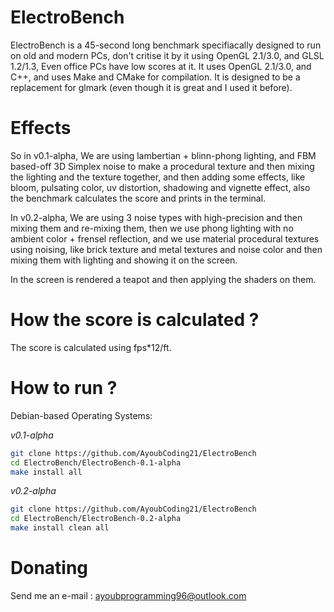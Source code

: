 # ElectroBench
ElectroBench is a 45-second long benchmark specifiacally designed to run on old and modern PCs, don't critise it by it using OpenGL 2.1/3.0, and GLSL 1.2/1.3, Even office PCs have low scores at it.
It uses OpenGL 2.1/3.0, and C++, and uses Make and CMake for compilation. It is designed to be a replacement for glmark (even though it is great and I used it before).

# Effects
So in v0.1-alpha, We are using lambertian + blinn-phong lighting, and FBM based-off 3D Simplex noise to make a procedural texture and then mixing the lighting and the texture together, and then adding some effects, like bloom, pulsating color, uv distortion, shadowing and vignette effect, also the benchmark calculates the score and prints in the terminal.

In v0.2-alpha, We are using 3 noise types with high-precision and then mixing them and re-mixing them, then we use phong lighting with no ambient color + frensel reflection, and we use material procedural textures using noising, like brick texture and metal textures and noise color and then mixing them with lighting and showing it on the screen.

In the screen is rendered a teapot and then applying the shaders on them.

# How the score is calculated ?
The score is calculated using fps*12/ft.

# How to run ?

Debian-based Operating Systems:

*v0.1-alpha*

```bash
git clone https://github.com/AyoubCoding21/ElectroBench
cd ElectroBench/ElectroBench-0.1-alpha
make install all
```

*v0.2-alpha*
```bash
git clone https://github.com/AyoubCoding21/ElectroBench
cd ElectroBench/ElectroBench-0.2-alpha
make install clean all
```

# Donating

Send me an e-mail : ayoubprogramming96@outlook.com
